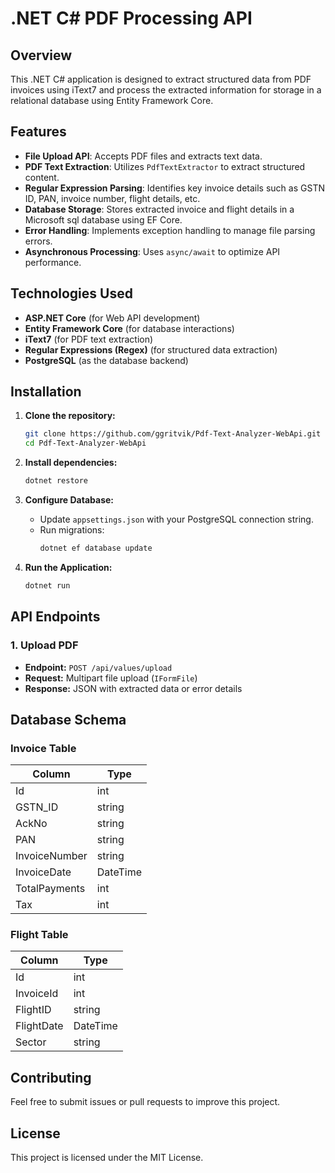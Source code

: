 # .NET C# PDF Processing API

## Overview
This .NET C# application is designed to extract structured data from PDF invoices using iText7 and process the extracted information for storage in a relational database using Entity Framework Core.

## Features
- **File Upload API**: Accepts PDF files and extracts text data.
- **PDF Text Extraction**: Utilizes `PdfTextExtractor` to extract structured content.
- **Regular Expression Parsing**: Identifies key invoice details such as GSTN ID, PAN, invoice number, flight details, etc.
- **Database Storage**: Stores extracted invoice and flight details in a Microsoft sql database using EF Core.
- **Error Handling**: Implements exception handling to manage file parsing errors.
- **Asynchronous Processing**: Uses `async/await` to optimize API performance.

## Technologies Used
- **ASP.NET Core** (for Web API development)
- **Entity Framework Core** (for database interactions)
- **iText7** (for PDF text extraction)
- **Regular Expressions (Regex)** (for structured data extraction)
- **PostgreSQL** (as the database backend)

## Installation
1. **Clone the repository:**
   ```sh
   git clone https://github.com/ggritvik/Pdf-Text-Analyzer-WebApi.git
   cd Pdf-Text-Analyzer-WebApi
   ```

2. **Install dependencies:**
   ```sh
   dotnet restore
   ```

3. **Configure Database:**
   - Update `appsettings.json` with your PostgreSQL connection string.
   - Run migrations:
     ```sh
     dotnet ef database update
     ```

4. **Run the Application:**
   ```sh
   dotnet run
   ```

## API Endpoints
### 1. Upload PDF
- **Endpoint:** `POST /api/values/upload`
- **Request:** Multipart file upload (`IFormFile`)
- **Response:** JSON with extracted data or error details

## Database Schema
### Invoice Table
| Column         | Type    |
|---------------|--------|
| Id            | int    |
| GSTN_ID       | string |
| AckNo         | string |
| PAN           | string |
| InvoiceNumber | string |
| InvoiceDate   | DateTime |
| TotalPayments | int    |
| Tax           | int    |

### Flight Table
| Column    | Type    |
|-----------|--------|
| Id        | int    |
| InvoiceId | int    |
| FlightID  | string |
| FlightDate| DateTime |
| Sector    | string |

## Contributing
Feel free to submit issues or pull requests to improve this project.

## License
This project is licensed under the MIT License.
